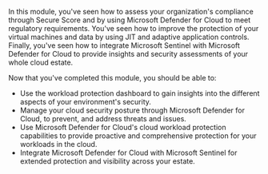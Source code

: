 In this module, you've seen how to assess your organization's compliance through Secure Score and by using Microsoft Defender for Cloud to meet regulatory requirements. You've seen how to improve the protection of your virtual machines and data by using JIT and adaptive application controls. Finally, you've seen how to integrate Microsoft Sentinel with Microsoft Defender for Cloud to provide insights and security assessments of your whole cloud estate.

Now that you've completed this module, you should be able to:

- Use the workload protection dashboard to gain insights into the different aspects of your environment's security.
- Manage your cloud security posture through Microsoft Defender for Cloud, to prevent, and address threats and issues.
- Use Microsoft Defender for Cloud's cloud workload protection capabilities to provide proactive and comprehensive protection for your workloads in the cloud.
- Integrate Microsoft Defender for Cloud with Microsoft Sentinel for extended protection and visibility across your estate.
